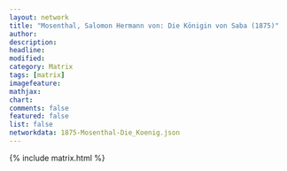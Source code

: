 ```yaml
---
layout: network
title: "Mosenthal, Salomon Hermann von: Die Königin von Saba (1875)"
author:
description:
headline:
modified:
category: Matrix
tags: [matrix]
imagefeature: 
mathjax: 
chart: 
comments: false
featured: false
list: false
networkdata: 1875-Mosenthal-Die_Koenig.json
---
```

{% include matrix.html %}
